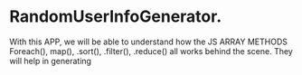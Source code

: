 # RandomUserInfoGenerator.

With this APP, we will be able to understand how the JS ARRAY METHODS Foreach(), map(), .sort(), .filter(), .reduce() all works behind the scene. They will help in generating 
